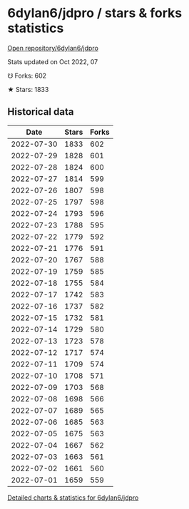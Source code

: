 # 6dylan6/jdpro / stars & forks statistics

[Open repository/6dylan6/jdpro](https://github.com/6dylan6/jdpro)

Stats updated on Oct 2022, 07

☋ Forks: 602

★ Stars: 1833

## Historical data
| Date | Stars | Forks |
|------|-------|-------|
| 2022-07-30 | 1833 | 602 | 
| 2022-07-29 | 1828 | 601 | 
| 2022-07-28 | 1824 | 600 | 
| 2022-07-27 | 1814 | 599 | 
| 2022-07-26 | 1807 | 598 | 
| 2022-07-25 | 1797 | 598 | 
| 2022-07-24 | 1793 | 596 | 
| 2022-07-23 | 1788 | 595 | 
| 2022-07-22 | 1779 | 592 | 
| 2022-07-21 | 1776 | 591 | 
| 2022-07-20 | 1767 | 588 | 
| 2022-07-19 | 1759 | 585 | 
| 2022-07-18 | 1755 | 584 | 
| 2022-07-17 | 1742 | 583 | 
| 2022-07-16 | 1737 | 582 | 
| 2022-07-15 | 1732 | 581 | 
| 2022-07-14 | 1729 | 580 | 
| 2022-07-13 | 1723 | 578 | 
| 2022-07-12 | 1717 | 574 | 
| 2022-07-11 | 1709 | 574 | 
| 2022-07-10 | 1708 | 571 | 
| 2022-07-09 | 1703 | 568 | 
| 2022-07-08 | 1698 | 566 | 
| 2022-07-07 | 1689 | 565 | 
| 2022-07-06 | 1685 | 563 | 
| 2022-07-05 | 1675 | 563 | 
| 2022-07-04 | 1667 | 562 | 
| 2022-07-03 | 1663 | 561 | 
| 2022-07-02 | 1661 | 560 | 
| 2022-07-01 | 1659 | 559 | 


[Detailed charts & statistics for 6dylan6/jdpro](https://reviewgithub.com/rep/6dylan6/jdpro)
